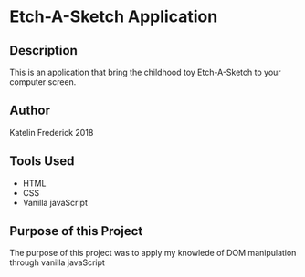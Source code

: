 # Etch-A-Sketch Application

## Description

This is an application that bring the childhood toy Etch-A-Sketch to your computer screen.

## Author

Katelin Frederick 2018 

## Tools Used
* HTML
* CSS
* Vanilla javaScript

## Purpose of this Project
The purpose of this project was to apply my knowlede of DOM manipulation through vanilla javaScript
